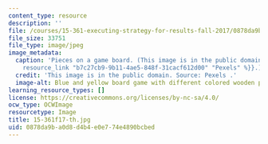 ```yaml
---
content_type: resource
description: ''
file: /courses/15-361-executing-strategy-for-results-fall-2017/0878da9ba0d8d4b4e0e774e4890bcbed_15-361f17-th.jpg
file_size: 33751
file_type: image/jpeg
image_metadata:
  caption: 'Pieces on a game board. (This image is in the public domain. Source: {{%
    resource_link "b7c27cb9-9b11-4ae5-848f-31cacf612d00" "Pexels" %}}.)'
  credit: 'This image is in the public domain. Source: Pexels .'
  image-alt: Blue and yellow board game with different colored wooden pieces and dice.
learning_resource_types: []
license: https://creativecommons.org/licenses/by-nc-sa/4.0/
ocw_type: OCWImage
resourcetype: Image
title: 15-361f17-th.jpg
uid: 0878da9b-a0d8-d4b4-e0e7-74e4890bcbed
---
```

